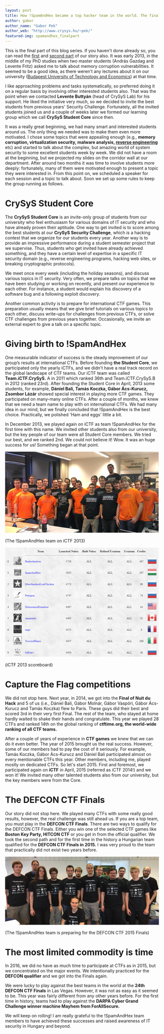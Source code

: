 ```yaml
---
layout: post
title: How !SpamAndHex became a top hacker team in the world. The final part. 
author: gabor
author_name: "Gabor Pek"
author_web: "http://www.crysys.hu/~pek/"
featured-img: spamandhex_finalpart
---
```


This is the final part of this blog series. If you haven't done already so, you can read the 
[first](https://blog.avatao.com/How-SpamAndHex-became-top-hacker-team/) and 
[second part](https://blog.avatao.com/How-SpamAndHex-became-top-hacker-team-2/) of our story also. 
It was early 2013, in the middle of my PhD studies when two master students (András Gazdag and Levente Fritz) asked 
me to talk about memory corruption vulnerabilities. It seemed to be a good idea, as there weren't any lectures about it 
on our university ([Budapest University of Technology and Economics](https://www.bme.hu)) at that time.
 
<!--excerpt-->

I like approaching problems and tasks systematically, so preferred doing it on a regular basis by involving other interested 
students also. That was the point when we contacted **Levente Buttyán** (head of CrySyS Lab) for his support.
He liked the initiative very much, so we decided to invite the best students from previous years' Security Challenge. 
Fortunately, all the invited students joined us and a couple of weeks later we formed our learning group which we call 
**CrySyS Student Core** since then. 

It was a really great beginning, we had many smart and interested students around us. The only thing we needed was to 
make them even more motivated. I chose some topics that were appealing enough (e.g., **memory corruption, 
virtualization security, malware analysis, [reverse engineering](https://blog.avatao.com/Reverse-engineering-tutorial-and-challenge/)** etc) and started to talk about the complex, but amazing world
of system security to some excellent students week by week. We did not have a room at the beginning, 
but we projected my slides on the corridor wall at our department. After around two months it was time to 
involve students more deeply: fortunately, many of them were motivated enough to present a topic they were interested in. 
From this point on, we scheduled a speaker for each session and a topic to talk about. Soon we set up some rules to keep the group
running as follows.

# CrySyS Student Core 

The **CrySyS Student Core** is an invite-only group of students from our university who feel enthusiasm for
various domains of IT security and who have already proven their aptitude. One way to get invited is to score
among the best students at our **CrySyS Security Challenge**, which is a hacking contest that we organize for our
students every year. Another way is to provide an impressive performance during a student semester project that
we supervise. Thus, students who get invited have already achieved something, and they have a certain
level of expertise in a specific IT security domain (e.g., reverse engineering programs, hacking web sites, or 
breaking cryptographic protocols). 

We meet once every week (including the holiday seasons), and discuss various topics in IT security. Very often, 
we prepare talks on topics that we have been studying or working on recently, and present our experience to each other. 
For instance, a student would explain his discovery of a software bug and a following exploit discovery. 

Another common activity is to prepare for international CTF games. This preparation usually means that 
we give brief tutorials on various topics to each other, discuss write-ups for challenges from previous CTFs, 
or solve CTF challenges from previous years together. Occasionally, we invite an external expert to give a talk on a specific topic.

# Giving birth to !SpamAndHex

One measurable indicator of success is the steady improvement of our group’s results at international CTFs. 
Before founding **the Student Core**, we participated only the yearly iCTFs, and we didn't have a real track record on the global 
landscape of CTF teams. Our iCTF team was called **Team.iCTF.CrySyS.** A in 2011 which ranked 36th and Team.iCTF.CrySyS.B 
in 2012 (ranked 23rd). After founding the Student Core in April, 2013 some students, for example, **Dániel Bali, Tamás Koczka, 
Gábor Ács-Kurucz, Zsombor Lázár** showed special interest in playing more CTF games. They participated on many-many online CTFs. 
After a couple of months, we knew that we need a team name to play with on international CTFs. We had many idea 
in our mind, but we finally concluded that !SpamAndHex is the best choice. Practically, we polished 'Ham and eggs' little a bit.

In December 2013, we played again on iCTF as team !SpamAndHex for the first time with this name. We invited other students 
also from our university, but the key people of our team were all Student Core members. We tried our best, and we ranked 2nd. 
We could not believe it! Wow. It was an huge success for us! Something began at that point. 
   
![The !SpamAndHex team on iCTF 2013](../images/20131206_iCTF_02.jpg)

(The !SpamAndHex team on iCTF 2013)

![iCTF 2013 scoreboard](../images/20131206_iCTF_01.jpg)

(iCTF 2013 scoreboard)

# Capture the Flag competitions 

We did not stop here. Next year, in 2014, we got into the **Final of Nuit du Hack** and 5 of us (i.e., Dániel Bali, Gábor Molnár, 
Gábor Vaspöri, Gábor Ács-Kurucz and Tamás Koczka) flew to Paris. These guys did their best and scored 3rd in their
very first Final. The rest of the team, who stayed at home hardly waited to shake their hands and congratulate. 
This year we played 28 CTFs and ranked 14th on the global ranking of **ctftime.org, the world-wide ranking of all CTF teams.**

After a couple of years of experience in **CTF games** we knew that we can do it even better. The year of 2015 brought us the 
real success. However, some of our members had to pay the cost of it seriously. For example, Tamás Koczka, Gábor Ács-Kurucz and 
Dániel Bali participated almost on every mentionable CTFs this year. Other members, including me, played mostly on dedicated CTFs.
So let's start 2015. First and foremost, we participated again on **iCTF** in April, 2015 (referred as iCTF 2014!) and we won it! 
We invited many other talented students also from our university, but the key members were from the Core. 

# The DEFCON CTF Finals 

Our story did not stop here. We played many CTFs with some really good results, however, the real challenge was 
still ahead us. If you are a top team, you must play in the **DEFCON CTF Finals**. There are two ways to qualify for the
DEFCON CTF Finals. Either you win one of the selected CTF games like **Boston Key Party, HITCON CTF** or you get in from the official
qualifier. We took the second path and for the first time in the history a Hungarian team qualified for the **DEFCON
CTF Finals in 2015.** I was very proud to the team that practically did not exist two years before.

![The !SpamAndHex team preparing for the DEFCON CTF 2015 Finals](../images/defcon_team_2015.jpg)

(The !SpamAndHex team is preparing for the DEFCON CTF 2015 Finals)

# The most limited commodity is time

In 2016, we did no have as much time to participate at CTFs as in 2015, but we concentrated on the major events. We 
intentionally practiced for the **DEFCON qualifier** and we got into the Finals again. 

We were lucky to play against the best teams in the world at the **24th DEFCON CTF Finals** in Las Vegas. However, it was not 
as easy as it seemed to be. This year was fairly different from any other years before. For the first time in history,
teams had to play against the **DARPA Cyber Grand Challenge winner machine Mayhem from ForAllSecure.**
 
We will keep on rolling! I am really grateful to the !SpamAndHex team members to have achieved these successes and raised
 awareness of IT security in Hungary and beyond. 
